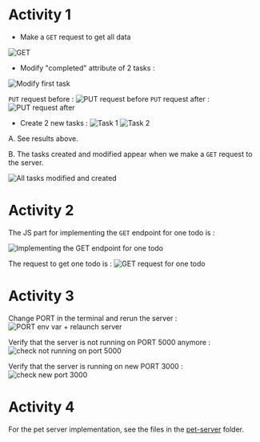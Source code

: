 # Activity 1

- Make a `GET` request to get all data

![GET](image.png)

- Modify "completed" attribute of 2 tasks :

![Modify first task](image-1.png)

`PUT` request before :
![PUT request before](image-2.png)
`PUT` request after :
![PUT request after](image-3.png)

- Create 2 new tasks :
![Task 1](image-4.png)
![Task 2](image-5.png)

A. See results above.

B. The tasks created and modified appear when we make a `GET` request to the server.

![All tasks modified and created](image-6.png)

# Activity 2

The JS part for implementing the `GET` endpoint for one todo is :

![Implementing the GET endpoint for one todo](image-7.png)

The request to get one todo is :
![GET request for one todo](image-8.png)

# Activity 3

Change PORT in the terminal and rerun the server :
![PORT env var + relaunch server](image-9.png)

Verify that the server is not running on PORT 5000 anymore :
![check not running on port 5000](image-10.png)

Verify that the server is running on new PORT 3000 :
![check new port 3000](image-11.png)

# Activity 4

For the pet server implementation, see the files in the [pet-server](../../pet_app/) folder.
